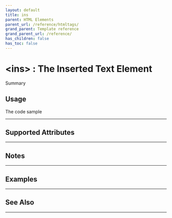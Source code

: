 ```yaml
---
layout: default
title: ins
parent: HTML Elements
parent_url: /reference/htmltags/
grand_parent: Template reference
grand_parent_url: /reference/
has_children: false
has_toc: false
---
```


# &lt;ins&gt; : The Inserted Text Element

Summary

## Usage

 The code sample

---

## Supported Attributes


---

## Notes


---

## Examples


---


## See Also


---

